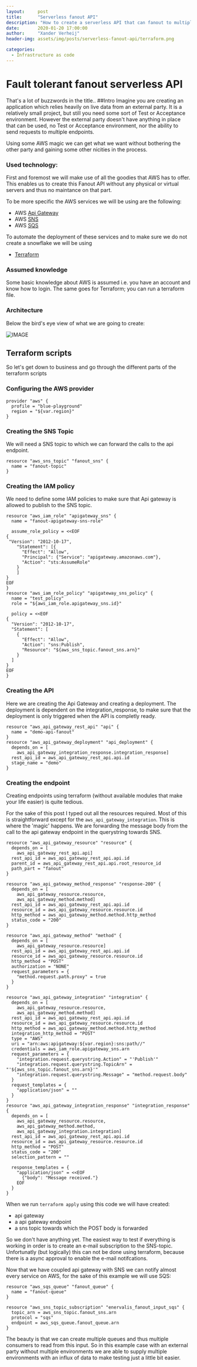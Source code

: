 ```yaml
---
layout:     post
title:      "Serverless fanout API"
description: "How to create a serverless API that can fanout to multiple services/environments"
date:       2020-01-20 17:00:00
author:     "Xander Verheij"
header-img: assets/img/posts/serverless-fanout-api/terraform.png

categories:
  - Infrastructure as code
---
```

# Fault tolerant fanout serverless API
That's a lot of buzzwords in the title..
##Intro
Imagine you are creating an application which relies heavily on live data from an external party.
It is a relatively small project, but still you need some sort of Test or Acceptance environment. 
However the external party doesn't have anything in place that can be used, no Test or Acceptance environment, nor the ability to send requests to multiple endpoints.

Using some AWS magic we can get what we want without bothering the other party and gaining some other nicities in the process.

### Used technology:
First and foremost we will make use of all the goodies that AWS has to offer. This enables us to create this Fanout API without any physical or virtual servers and thus no maintance on that part.

To be more specific the AWS services we will be using are the following:
* AWS [Api Gateway](https://aws.amazon.com/api-gateway/)
* AWS [SNS](https://aws.amazon.com/sns)
* AWS [SQS](https://aws.amazon.com/sqs)

To automate the deployment of these services and to make sure we do not create a snowflake we will be using
* [Terraform](https://www.terraform.io)

### Assumed knowledge
Some basic knowledge about AWS is assumed i.e. you have an account and know how to login.
The same goes for Terraform; you can run a terraform file.

### Architecture
Below the bird's eye view of what we are going to create:

![IMAGE](/assets/img/posts/serverless-fanout-api/1C335F82C1DA7BD673AFF75C439F6811.jpg)


## Terraform scripts

So let's get down to business and go through the different parts of the terraform scripts

### Configuring the AWS provider

```
provider "aws" {
  profile = "blue-playground"
  region = "${var.region}"
}
```

### Creating the SNS Topic
We will need a SNS topic to which we can forward the calls to the api endpoint.

```
resource "aws_sns_topic" "fanout_sns" {
  name = "fanout-topic"
}
```

### Creating the IAM policy
We need to define some IAM policies to make sure that Api gateway is allowed to publish to the SNS topic.

```
resource "aws_iam_role" "apigateway_sns" {
  name = "fanout-apigateway-sns-role"

  assume_role_policy = <<EOF
{
 "Version": "2012-10-17",
    "Statement": [{
      "Effect": "Allow",
      "Principal": {"Service": "apigateway.amazonaws.com"},
      "Action": "sts:AssumeRole"
    }
    ]
}
EOF
}
resource "aws_iam_role_policy" "apigateway_sns_policy" {
  name = "test_policy"
  role = "${aws_iam_role.apigateway_sns.id}"

  policy = <<EOF
{
  "Version": "2012-10-17",
  "Statement": [
    {
      "Effect": "Allow",
      "Action": "sns:Publish",
      "Resource": "${aws_sns_topic.fanout_sns.arn}"
    }
  ]
}
EOF
}
```

### Creating the API
Here we are creating the Api Gateway and creating a deployment. 
The deployment is dependent on the integration_response, to make sure that the deployment is only triggered when the API is completly ready.

```
resource "aws_api_gateway_rest_api" "api" {
  name = "demo-api-fanout"
}
resource "aws_api_gateway_deployment" "api_deployment" {
  depends_on = [
    aws_api_gateway_integration_response.integration_response]
  rest_api_id = aws_api_gateway_rest_api.api.id
  stage_name = "demo"
}
```

### Creating the endpoint
Creating endpoints using terraform (without available modules that make your life easier) is quite tedious.

For the sake of this post I typed out all the resources required. Most of this is straightforward except for the `aws_api_gateway_integration`. This is where the 'magic' happens. 
We are forwarding the message body from the call to the api gateway endpoint in the querystring towards SNS.

```
resource "aws_api_gateway_resource" "resource" {
  depends_on = [
    aws_api_gateway_rest_api.api]
  rest_api_id = aws_api_gateway_rest_api.api.id
  parent_id = aws_api_gateway_rest_api.api.root_resource_id
  path_part = "fanout"
}

resource "aws_api_gateway_method_response" "response-200" {
  depends_on = [
    aws_api_gateway_resource.resource,
    aws_api_gateway_method.method]
  rest_api_id = aws_api_gateway_rest_api.api.id
  resource_id = aws_api_gateway_resource.resource.id
  http_method = aws_api_gateway_method.method.http_method
  status_code = "200"
}

resource "aws_api_gateway_method" "method" {
  depends_on = [
    aws_api_gateway_resource.resource]
  rest_api_id = aws_api_gateway_rest_api.api.id
  resource_id = aws_api_gateway_resource.resource.id
  http_method = "POST"
  authorization = "NONE"
  request_parameters = {
    "method.request.path.proxy" = true
  }
}

resource "aws_api_gateway_integration" "integration" {
  depends_on = [
    aws_api_gateway_resource.resource,
    aws_api_gateway_method.method]
  rest_api_id = aws_api_gateway_rest_api.api.id
  resource_id = aws_api_gateway_resource.resource.id
  http_method = aws_api_gateway_method.method.http_method
  integration_http_method = "POST"
  type = "AWS"
  uri = "arn:aws:apigateway:${var.region}:sns:path//"
  credentials = aws_iam_role.apigateway_sns.arn
  request_parameters = {
    "integration.request.querystring.Action" = "'Publish'"
    "integration.request.querystring.TopicArn" = "'${aws_sns_topic.fanout_sns.arn}'"
    "integration.request.querystring.Message" = "method.request.body"
  }
  request_templates = {
    "application/json" = ""
  }
}
resource "aws_api_gateway_integration_response" "integration_response" {
  depends_on = [
    aws_api_gateway_resource.resource,
    aws_api_gateway_method.method,
    aws_api_gateway_integration.integration]
  rest_api_id = aws_api_gateway_rest_api.api.id
  resource_id = aws_api_gateway_resource.resource.id
  http_method = "POST"
  status_code = "200"
  selection_pattern = ""

  response_templates = {
    "application/json" = <<EOF
      {"body": "Message received."}
    EOF
  }
}
```

When we run `terraform apply` using this code we will have created:
* api gateway
* a api gateway endpoint
* a sns topic towards which the POST body is forwarded

So we don't have anything yet.
The easiest way to test if everything is working in order is to create an e-mail subscription to the SNS-topic.
Unfortunatly (but logically) this can not be done using terraform, because there is a async approval to enable the e-mail notifcations.


Now that we have coupled api gateway with SNS we can notify almost every service on AWS, for the sake of this example we will use SQS:

```
resource "aws_sqs_queue" "fanout_queue" {
  name = "fanout-queue"
}

resource "aws_sns_topic_subscription" "enervalis_fanout_input_sqs" {
  topic_arn = aws_sns_topic.fanout_sns.arn
  protocol = "sqs"
  endpoint = aws_sqs_queue.fanout_queue.arn
}
```

The beauty is that we can create multiple queues and thus multiple consumers to read from this input. So in this example case with an external party without multiple environments we are able to supply multiple environments with an influx of data to make testing just a little bit easier.

